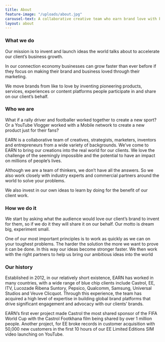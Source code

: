 ```yaml
---
title: About
feature-image: "/uploads/about.jpg"
carousel-text: A collaborative creative team who earn brand love with brave clients
layout: about
---
```


### What we do

Our mission is to invent and launch ideas the world talks about to accelerate our client’s business growth. 

In our connection economy businesses can grow faster than ever before if they focus on making their brand and business loved through their marketing.

We move brands from like to love by inventing pioneering products, services, experiences or content platforms people participate in and share on our client’s behalf. 

### Who we are

What if a rally driver and footballer worked together to create a new sport? Or a YouTube Vlogger worked with a Mobile network to create a new product just for their fans?

EARN is a collaborative team of creatives, strategists, marketers, inventors and entrepreneurs from a wide variety of backgrounds. We’ve come to EARN to bring our creations into the real world for our clients. We love the challenge of the seemingly impossible and the potential to have an impact on millions of people’s lives. 

Although we are a team of thinkers, we don’t have all the answers. So we also work closely with industry experts and commercial partners around the world to solve your problems. 

We also invest in our own ideas to learn by doing for the benefit of our client work. 

### How we do it

We start by asking what the audience would love our client’s brand to invent for them, so if we do it they will share it on our behalf. Our motto is dream big, experiment small.

One of our most important principles is to work as quickly as we can on your toughest problems. The harder the solution the more we want to prove it can be done. In this way our ideas become stronger faster. We then work with the right partners to help us bring our ambitious ideas into the world

### Our history

Established in 2012, in our relatively short existence, EARN has worked in many countries, with a wide range of blue chip clients include Castrol, EE, ITV, Lucozade Ribena Suntory, Pepsico, Qualcomm, Samsung, Universal Studios and Veuve Clicquot. Through this experience, the team has acquired a high level of expertise in building global brand platforms that drive significant engagement and advocacy with our clients’ brands. 

EARN’s first ever project made Castrol the most shared sponsor of the FIFA World Cup with the Castrol Footkhana film being shared by over 1 million people. Another project, for EE broke records in customer acquisition with 50,000 new customers in the first 10 hours of our EE Limited Editions SIM video launching on YouTube. 